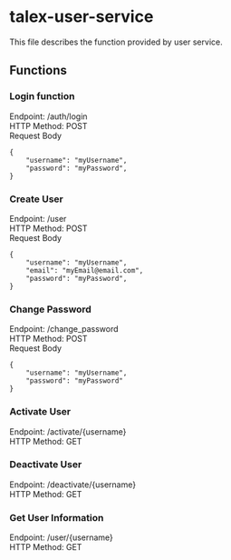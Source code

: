 # talex-user-service
This file describes the function provided by user service.

## Functions
### Login function
Endpoint: /auth/login<br />
HTTP Method: POST<br />
Request Body
```
{
    "username": "myUsername",
    "password": "myPassword",
}
```

### Create User
Endpoint: /user<br />
HTTP Method: POST<br />
Request Body
```
{
    "username": "myUsername",
    "email": "myEmail@email.com",
    "password": "myPassword",
}
```

### Change Password
Endpoint: /change_password<br />
HTTP Method: POST<br />
Request Body
```
{
    "username": "myUsername",
    "password": "myPassword"
}
```

### Activate User
Endpoint: /activate/{username}<br />
HTTP Method: GET<br />

### Deactivate User
Endpoint: /deactivate/{username}<br />
HTTP Method: GET<br />

### Get User Information
Endpoint: /user/{username}<br />
HTTP Method: GET<br />
